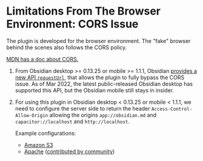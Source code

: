 # Limitations From The Browser Environment: CORS Issue

The plugin is developed for the browser environment. The "fake" browser behind the scenes also follows the CORS policy.

[MDN has a doc about CORS.](https://developer.mozilla.org/en-US/docs/Web/HTTP/CORS)

1. From Obsidian desktop >= 0.13.25 or mobile >= 1.1.1, Obsidian [provides a new API `requestUrl`](https://forum.obsidian.md/t/obsidian-release-v0-13-25-insider-build/32701), that allows the plugin to fully bypass the CORS issue. As of Mar 2022, the latest public-released Obsidian desktop has supported this API, but the Obsidian mobile still stays in insider.

2. For using this plugin in Obsidian desktop < 0.13.25 or mobile < 1.1.1, we need to configure the server side to return the header `Access-Control-Allow-Origin` allowing the origins `app://obsidian.md` and `capacitor://localhost` and `http://localhost`.

   Example configurations:

   - [Amazon S3](./s3_cors_configure.md)
   - [Apache](./apache_cors_configure.md) ([contributed by community](https://github.com/remotely-save/remotely-save/pull/31))
